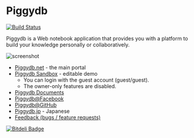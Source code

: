 Piggydb
=======

[![Build Status](https://travis-ci.org/marubinotto/Piggydb.png)](https://travis-ci.org/marubinotto/Piggydb)

Piggydb is a Web notebook application that provides you with a platform 
to build your knowledge personally or collaboratively. 

![screenshot](http://piggydb.files.wordpress.com/2009/11/screenshot.png)

* [Piggydb.net](http://piggydb.net/) - the main portal
* [Piggydb Sandbox](http://piggydb.jp/sandbox/) - editable demo
   * You can login with the guest account (guest/guest).
   * The owner-only features are disabled.
* [Piggydb Documents](http://piggydb.jp/en/)
* [Piggydb@Facebook](http://www.facebook.com/piggydb)
* [Piggydb@GitHub](https://github.com/marubinotto/Piggydb)
* [Piggydb.jp](http://piggydb.jp/) - Japanese
* [Feedback (bugs / feature requests)](https://github.com/marubinotto/Piggydb/issues)





[![Bitdeli Badge](https://d2weczhvl823v0.cloudfront.net/marubinotto/piggydb/trend.png)](https://bitdeli.com/free "Bitdeli Badge")

